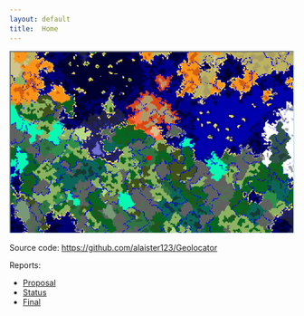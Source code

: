 ```yaml
---
layout: default
title:  Home
---
```

![map1.png](./img/map1.png)


Source code: https://github.com/alaister123/Geolocator

Reports:

- [Proposal](proposal.html)
- [Status](status.html)
- [Final](final.html)


